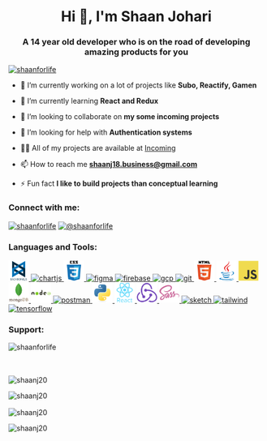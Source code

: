 <h1 align="center">Hi 👋, I'm Shaan Johari</h1>
<h3 align="center">A 14 year old developer who is on the road of developing amazing products for you</h3>

<p align="left"> <a href="https://twitter.com/shaanforlife" target="blank"><img src="https://img.shields.io/twitter/follow/shaanforlife?logo=twitter&style=for-the-badge" alt="shaanforlife" /></a> </p>

- 🔭 I’m currently working on a lot of projects like **Subo, Reactify, Gamen**

- 🌱 I’m currently learning **React and Redux**

- 👯 I’m looking to collaborate on **my some incoming projects**

- 🤝 I’m looking for help with **Authentication systems**

- 👨‍💻 All of my projects are available at [Incoming](Incoming)

- 📫 How to reach me **shaanj18.business@gmail.com**

- ⚡ Fun fact **I like to build projects than conceptual learning**

<h3 align="left">Connect with me:</h3>
<p align="left">
<a href="https://twitter.com/shaanforlife" target="blank"><img align="center" src="https://raw.githubusercontent.com/rahuldkjain/github-profile-readme-generator/master/src/images/icons/Social/twitter.svg" alt="shaanforlife" height="30" width="40" /></a>
<a href="https://medium.com/@shaanforlife" target="blank"><img align="center" src="https://raw.githubusercontent.com/rahuldkjain/github-profile-readme-generator/master/src/images/icons/Social/medium.svg" alt="@shaanforlife" height="30" width="40" /></a>
</p>

<h3 align="left">Languages and Tools:</h3>
<p align="left"> <a href="https://backbonejs.org" target="_blank"> <img src="https://raw.githubusercontent.com/devicons/devicon/master/icons/backbonejs/backbonejs-original-wordmark.svg" alt="backbonejs" width="40" height="40"/> </a> <a href="https://www.chartjs.org" target="_blank"> <img src="https://www.chartjs.org/media/logo-title.svg" alt="chartjs" width="40" height="40"/> </a> <a href="https://www.w3schools.com/css/" target="_blank"> <img src="https://raw.githubusercontent.com/devicons/devicon/master/icons/css3/css3-original-wordmark.svg" alt="css3" width="40" height="40"/> </a> <a href="https://www.figma.com/" target="_blank"> <img src="https://www.vectorlogo.zone/logos/figma/figma-icon.svg" alt="figma" width="40" height="40"/> </a> <a href="https://firebase.google.com/" target="_blank"> <img src="https://www.vectorlogo.zone/logos/firebase/firebase-icon.svg" alt="firebase" width="40" height="40"/> </a> <a href="https://cloud.google.com" target="_blank"> <img src="https://www.vectorlogo.zone/logos/google_cloud/google_cloud-icon.svg" alt="gcp" width="40" height="40"/> </a> <a href="https://git-scm.com/" target="_blank"> <img src="https://www.vectorlogo.zone/logos/git-scm/git-scm-icon.svg" alt="git" width="40" height="40"/> </a> <a href="https://www.w3.org/html/" target="_blank"> <img src="https://raw.githubusercontent.com/devicons/devicon/master/icons/html5/html5-original-wordmark.svg" alt="html5" width="40" height="40"/> </a> <a href="https://www.java.com" target="_blank"> <img src="https://raw.githubusercontent.com/devicons/devicon/master/icons/java/java-original.svg" alt="java" width="40" height="40"/> </a> <a href="https://developer.mozilla.org/en-US/docs/Web/JavaScript" target="_blank"> <img src="https://raw.githubusercontent.com/devicons/devicon/master/icons/javascript/javascript-original.svg" alt="javascript" width="40" height="40"/> </a> <a href="https://www.mongodb.com/" target="_blank"> <img src="https://raw.githubusercontent.com/devicons/devicon/master/icons/mongodb/mongodb-original-wordmark.svg" alt="mongodb" width="40" height="40"/> </a> <a href="https://nodejs.org" target="_blank"> <img src="https://raw.githubusercontent.com/devicons/devicon/master/icons/nodejs/nodejs-original-wordmark.svg" alt="nodejs" width="40" height="40"/> </a> <a href="https://postman.com" target="_blank"> <img src="https://www.vectorlogo.zone/logos/getpostman/getpostman-icon.svg" alt="postman" width="40" height="40"/> </a> <a href="https://www.python.org" target="_blank"> <img src="https://raw.githubusercontent.com/devicons/devicon/master/icons/python/python-original.svg" alt="python" width="40" height="40"/> </a> <a href="https://reactjs.org/" target="_blank"> <img src="https://raw.githubusercontent.com/devicons/devicon/master/icons/react/react-original-wordmark.svg" alt="react" width="40" height="40"/> </a> <a href="https://redux.js.org" target="_blank"> <img src="https://raw.githubusercontent.com/devicons/devicon/master/icons/redux/redux-original.svg" alt="redux" width="40" height="40"/> </a> <a href="https://sass-lang.com" target="_blank"> <img src="https://raw.githubusercontent.com/devicons/devicon/master/icons/sass/sass-original.svg" alt="sass" width="40" height="40"/> </a> <a href="https://www.sketch.com/" target="_blank"> <img src="https://www.vectorlogo.zone/logos/sketchapp/sketchapp-icon.svg" alt="sketch" width="40" height="40"/> </a> <a href="https://tailwindcss.com/" target="_blank"> <img src="https://www.vectorlogo.zone/logos/tailwindcss/tailwindcss-icon.svg" alt="tailwind" width="40" height="40"/> </a> <a href="https://www.tensorflow.org" target="_blank"> <img src="https://www.vectorlogo.zone/logos/tensorflow/tensorflow-icon.svg" alt="tensorflow" width="40" height="40"/> </a> </p>

<h3 align="left">Support:</h3>
<p><a href="https://www.buymeacoffee.com/shaanjforlife"> <img align="left" src="https://cdn.buymeacoffee.com/buttons/v2/default-yellow.png" height="50" width="210" alt="shaanforlife" /></a></p><br><br><br>

<p><img align="centre" src="https://github-readme-stats.vercel.app/api/top-langs?username=shaanj20&show_icons=true&locale=en&layout=compact" alt="shaanj20" /></p>

<p>&nbsp;<img align="left" src="https://github-readme-stats.vercel.app/api?username=shaanj20&show_icons=true&locale=en" alt="shaanj20" /></p>

<p><img align="center" src="https://github-readme-streak-stats.herokuapp.com/?user=shaanj20&" alt="shaanj20" /></p>

<p align="left"> <img src="https://komarev.com/ghpvc/?username=shaanj20&label=Profile%20views&color=0e75b6&style=flat" alt="shaanj20" /> </p>
